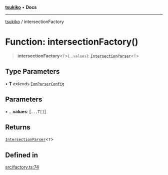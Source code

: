 [**tsukiko**](../README.md) • **Docs**

***

[tsukiko](../README.md) / intersectionFactory

# Function: intersectionFactory()

> **intersectionFactory**\<`T`\>(...`values`): [`IntersectionParser`](../classes/IntersectionParser.md)\<`T`\>

## Type Parameters

• **T** *extends* [`IonParserConfig`](../type-aliases/IonParserConfig.md)

## Parameters

• ...**values**: [`...T[]`]

## Returns

[`IntersectionParser`](../classes/IntersectionParser.md)\<`T`\>

## Defined in

[src/factory.ts:74](https://github.com/BIYUEHU/tsukiko/blob/aa7a414bb89555b3910dd9d229f505891bded4ee/src/factory.ts#L74)

